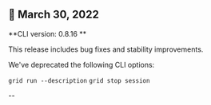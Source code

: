 
## :partying_face: March 30, 2022

**CLI version: 0.8.16 **

This release includes bug fixes and stability improvements. 

We've deprecated the following CLI options:

`grid run --description`
`grid stop session`

--
